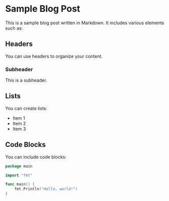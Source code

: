 # Sample Blog Post

This is a sample blog post written in Markdown. It includes various elements such as:

## Headers

You can use headers to organize your content.

### Subheader

This is a subheader.

## Lists

You can create lists:
- Item 1
- Item 2
- Item 3

## Code Blocks

You can include code blocks:

```go
package main

import "fmt"

func main() {
    fmt.Println("Hello, world!")
}
```
